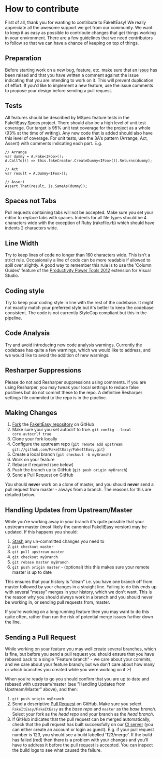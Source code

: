 # How to contribute

First of all, thank you for wanting to contribute to FakeItEasy! We really appreciate all the awesome support we get from our community. We want to keep it as easy as possible to contribute changes that get things working in your environment. There are a few guidelines that we need contributors to follow so that we can have a chance of keeping on top of things.

## Preparation

Before starting work on a new bug, feature, etc. make sure that an [issue](https://github.com/FakeItEasy/FakeItEasy/issues) has been raised and that you have written a comment against the issue indicating that you are intending to work on it. This will prevent duplication of effort. If you'd like to implement a new feature, use the issue comments to propose your design before sending a pull request.

## Tests

All features should be described by MSpec feature tests in the FakeItEasy.Specs project. There should also be a high level of unit test coverage. Our target is 95% unit test coverage for the project as a whole (93% at the time of writing). Any new code that is added should also have this level of coverage. For unit tests, use the 3A's pattern (Arrange, Act, Assert) with comments indicating each part. E.g.

    // Arrange
    var dummy = A.Fake<IFoo>();
    A.CallTo(() => this.fakeCreator.CreateDummy<IFoo>()).Returns(dummy);

    // Act
    var result = A.Dummy<IFoo>();

    // Assert
    Assert.That(result, Is.SameAs(dummy));

## Spaces not Tabs

Pull requests containing tabs will not be accepted. Make sure you set your editor to replace tabs with spaces. Indents for all file types should be 4 characters wide with the exception of Ruby (rakefile.rb) which should have indents 2 characters wide.

## Line Width

Try to keep lines of code no longer than 160 characters wide. This isn't a strict rule. Occasionally a line of code can be more readable if allowed to spill over slightly. A good way to remember this rule is to use the 'Column Guides' feature of the [Productivity Power Tools 2012](http://visualstudiogallery.msdn.microsoft.com/3a96a4dc-ba9c-4589-92c5-640e07332afd) extension for Visual Studio.

## Coding style

Try to keep your coding style in line with the rest of the codebase. It might not exactly match your preferred style but it's better to keep the codebase consistent. The code is not currently StyleCop compliant but this in the pipeline.

## Code Analysis

Try and avoid introducing new code analysis warnings. Currently the codebase has quite a few warnings, which we would like to address, and we would like to avoid the addition of new warnings.

## Resharper Suppressions

Please do not add Resharper suppressions using comments. If you are using Resharper, you may tweak your local settings to reduce false positives but do not commit these to the repo. A definitive Resharper settings file commited to the repo is in the pipeline.

## Making Changes

1. [Fork](http://help.github.com/forking/) the [FakeItEasy repository](https://github.com/FakeItEasy/FakeItEasy/) on GitHub
1. Make sure your you set autoclrf to true. `git config --local core.autocrlf true`
1. Clone your fork locally
1. Configure the upstream repo (`git remote add upstream git://github.com/FakeItEasy/FakeItEasy.git`)
1. Create a local branch (`git checkout -b myBranch`)
1. Work on your feature
1. Rebase if required (see below)
1. Push the branch up to GitHub (`git push origin myBranch`)
1. Send a Pull Request on GitHub

You should **never** work on a clone of master, and you should **never** send a pull request from master - always from a branch. The reasons for this are detailed below.

## Handling Updates from Upstream/Master

While you're working away in your branch it's quite possible that your upstream master (most likely the canonical FakeItEasy version) may be updated. If this happens you should:

1. [Stash](http://progit.org/book/ch6-3.html) any un-committed changes you need to
1. `git checkout master`
1. `git pull upstream master`
1. `git checkout myBranch`
1. `git rebase master myBranch`
1. `git push origin master` - (optional) this this makes sure your remote master is up to date

This ensures that your history is "clean" i.e. you have one branch off from master followed by your changes in a straight line. Failing to do this ends up with several "messy" merges in your history, which we don't want. This is the reason why you should always work in a branch and you should never be working in, or sending pull requests from, master.

If you're working on a long running feature then you may want to do this quite often, rather than run the risk of potential merge issues further down the line.

## Sending a Pull Request

While working on your feature you may well create several branches, which is fine, but before you send a pull request you should ensure that you have rebased back to a single "Feature branch" - we care about your commits, and we care about your feature branch; but we don't care about how many or which branches you created while you were working on it :-)

When you're ready to go you should confirm that you are up to date and rebased with upstream/master (see "Handling Updates from Upstream/Master" above), and then:

1. `git push origin myBranch`
1. Send a descriptive [Pull Request](http://help.github.com/pull-requests/) on GitHub. Make sure you select `FakeItEasy/FakeItEasy` as the *base repo* and `master` as the *base branch*. Select your fork as the *head repo* and your branch as the *head branch*.
1. If GitHub indicates that the pull request can be merged automatically, check that the pull request has built successfully on our [CI server](http://teamcity.codebetter.com/viewType.html?buildTypeId=bt929) (you can either create an account or login as guest). E.g. if your pull request number is 123, you should see a build labelled '123/merge'. If the build has failed (red) then there is a problem with your changes and you'll have to address it before the pull request is accepted. You can inspect the build logs to see what caused the failure.